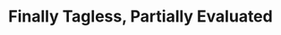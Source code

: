---
title: Finally Tagless, Partially Evaluated
paper-url: https://www.cs.rutgers.edu/~ccshan/tagless/jfp.pdf
authors:
- Jacques Carette
- Oleg Kiselyov
- Chung-chieh Shan
type: paper
tags:
- DSLs
- finally tagless
doHaskell-type: research paper
dohaskell-year: 2009
---